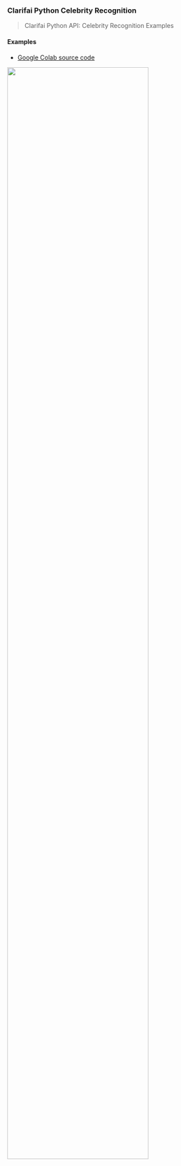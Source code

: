 ### Clarifai Python Celebrity Recognition

> Clarifai Python API: Celebrity Recognition Examples

#### <b>Examples</b>

* [Google Colab source code](Clarifai_Python_API_Celebrity_Recognition.ipynb)

<img width="80%" src="https://user-images.githubusercontent.com/16822641/109710322-e3393500-7be0-11eb-865c-18d9fc668f58.png"/>
